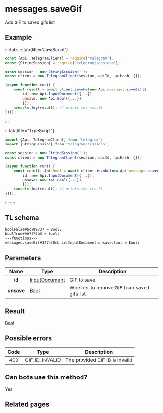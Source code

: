 # messages.saveGif

Add GIF to saved gifs list

## Example

::::tabs
:::tab{title="JavaScript"}

```js
const {Api, TelegramClient} = require('telegram');
const {StringSession} = require('telegram/sessions');

const session = new StringSession('');
const client = new TelegramClient(session, apiId, apiHash, {});

(async function run() {
    const result = await client.invoke(new Api.messages.saveGif({
		id: new Api.InputDocument({...}),
		unsave: new Api.Bool({...}),
		}));
    console.log(result); // prints the result
})();
```

:::

:::tab{title="TypeScript"}

```ts
import {Api, TelegramClient} from 'telegram';
import {StringSession} from 'telegram/sessions';

const session = new StringSession('');
const client = new TelegramClient(session, apiId, apiHash, {});

(async function run() {
    const result: Api.Bool = await client.invoke(new Api.messages.saveGif({
		id: new Api.InputDocument({...}),
		unsave: new Api.Bool({...}),
		}));
    console.log(result); // prints the result
})();
```

:::
::::

## TL schema

```txt
boolFalse#bc799737 = Bool;
boolTrue#997275b5 = Bool;
---functions---
messages.saveGif#327a30cb id:InputDocument unsave:Bool = Bool;
```

## Parameters

|    Name    | Type                                                          | Description                                |
| :--------: | ------------------------------------------------------------- | ------------------------------------------ |
|   **id**   | [InputDocument](https://core.telegram.org/type/InputDocument) | GIF to save                                |
| **unsave** | [Bool](https://core.telegram.org/type/Bool)                   | Whether to remove GIF from saved gifs list |

## Result

[Bool](https://core.telegram.org/type/Bool)

## Possible errors

| Code | Type           | Description                    |
| :--: | -------------- | ------------------------------ |
| 400  | GIF_ID_INVALID | The provided GIF ID is invalid |

## Can bots use this method?

Yes

## Related pages
